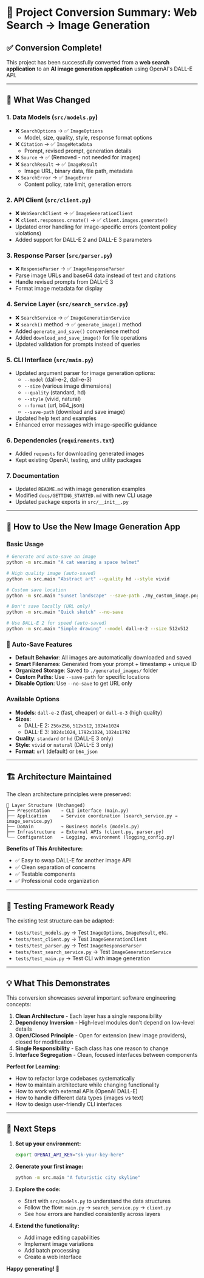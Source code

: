 # 🎨 Project Conversion Summary: Web Search → Image Generation

## ✅ Conversion Complete!

This project has been successfully converted from a **web search application** to an **AI image generation application** using OpenAI's DALL-E API.

---

## 🔄 What Was Changed

### 1. **Data Models** (`src/models.py`)
- ❌ `SearchOptions` → ✅ `ImageOptions`
  - Model, size, quality, style, response format options
- ❌ `Citation` → ✅ `ImageMetadata` 
  - Prompt, revised prompt, generation details
- ❌ `Source` → ✅ (Removed - not needed for images)
- ❌ `SearchResult` → ✅ `ImageResult`
  - Image URL, binary data, file path, metadata
- ❌ `SearchError` → ✅ `ImageError`
  - Content policy, rate limit, generation errors

### 2. **API Client** (`src/client.py`)
- ❌ `WebSearchClient` → ✅ `ImageGenerationClient`
- ❌ `client.responses.create()` → ✅ `client.images.generate()`
- Updated error handling for image-specific errors (content policy violations)
- Added support for DALL-E 2 and DALL-E 3 parameters

### 3. **Response Parser** (`src/parser.py`)
- ❌ `ResponseParser` → ✅ `ImageResponseParser`
- Parse image URLs and base64 data instead of text and citations
- Handle revised prompts from DALL-E 3
- Format image metadata for display

### 4. **Service Layer** (`src/search_service.py`)
- ❌ `SearchService` → ✅ `ImageGenerationService`
- ❌ `search()` method → ✅ `generate_image()` method
- Added `generate_and_save()` convenience method
- Added `download_and_save_image()` for file operations
- Updated validation for prompts instead of queries

### 5. **CLI Interface** (`src/main.py`)
- Updated argument parser for image generation options:
  - `--model` (dall-e-2, dall-e-3)
  - `--size` (various image dimensions)
  - `--quality` (standard, hd)
  - `--style` (vivid, natural)
  - `--format` (url, b64_json)
  - `--save-path` (download and save image)
- Updated help text and examples
- Enhanced error messages with image-specific guidance

### 6. **Dependencies** (`requirements.txt`)
- Added `requests` for downloading generated images
- Kept existing OpenAI, testing, and utility packages

### 7. **Documentation**
- Updated `README.md` with image generation examples
- Modified `docs/GETTING_STARTED.md` with new CLI usage
- Updated package exports in `src/__init__.py`

---

## 🚀 How to Use the New Image Generation App

### Basic Usage
```bash
# Generate and auto-save an image
python -m src.main "A cat wearing a space helmet"

# High quality image (auto-saved)
python -m src.main "Abstract art" --quality hd --style vivid

# Custom save location
python -m src.main "Sunset landscape" --save-path ./my_custom_image.png

# Don't save locally (URL only)
python -m src.main "Quick sketch" --no-save

# Use DALL-E 2 for speed (auto-saved)
python -m src.main "Simple drawing" --model dall-e-2 --size 512x512
```

### 🎨 Auto-Save Features
- **Default Behavior**: All images are automatically downloaded and saved
- **Smart Filenames**: Generated from your prompt + timestamp + unique ID
- **Organized Storage**: Saved to `./generated_images/` folder
- **Custom Paths**: Use `--save-path` for specific locations
- **Disable Option**: Use `--no-save` to get URL only

### Available Options
- **Models**: `dall-e-2` (fast, cheaper) or `dall-e-3` (high quality)
- **Sizes**: 
  - DALL-E 2: `256x256`, `512x512`, `1024x1024`
  - DALL-E 3: `1024x1024`, `1792x1024`, `1024x1792`
- **Quality**: `standard` or `hd` (DALL-E 3 only)
- **Style**: `vivid` or `natural` (DALL-E 3 only)
- **Format**: `url` (default) or `b64_json`

---

## 🏗️ Architecture Maintained

The clean architecture principles were preserved:

```
📂 Layer Structure (Unchanged)
├── Presentation    → CLI interface (main.py)
├── Application     → Service coordination (search_service.py → image_service.py)
├── Domain          → Business models (models.py)
├── Infrastructure  → External APIs (client.py, parser.py)
└── Configuration   → Logging, environment (logging_config.py)
```

**Benefits of This Architecture:**
- ✅ Easy to swap DALL-E for another image API
- ✅ Clean separation of concerns
- ✅ Testable components
- ✅ Professional code organization

---

## 🧪 Testing Framework Ready

The existing test structure can be adapted:
- `tests/test_models.py` → Test `ImageOptions`, `ImageResult`, etc.
- `tests/test_client.py` → Test `ImageGenerationClient`
- `tests/test_parser.py` → Test `ImageResponseParser`
- `tests/test_search_service.py` → Test `ImageGenerationService`
- `tests/test_main.py` → Test CLI with image generation

---

## 💡 What This Demonstrates

This conversion showcases several important software engineering concepts:

1. **Clean Architecture** - Each layer has a single responsibility
2. **Dependency Inversion** - High-level modules don't depend on low-level details
3. **Open/Closed Principle** - Open for extension (new image providers), closed for modification
4. **Single Responsibility** - Each class has one reason to change
5. **Interface Segregation** - Clean, focused interfaces between components

**Perfect for Learning:**
- How to refactor large codebases systematically
- How to maintain architecture while changing functionality
- How to work with external APIs (OpenAI DALL-E)
- How to handle different data types (images vs text)
- How to design user-friendly CLI interfaces

---

## 🎯 Next Steps

1. **Set up your environment:**
   ```bash
   export OPENAI_API_KEY="sk-your-key-here"
   ```

2. **Generate your first image:**
   ```bash
   python -m src.main "A futuristic city skyline"
   ```

3. **Explore the code:**
   - Start with `src/models.py` to understand the data structures
   - Follow the flow: `main.py` → `search_service.py` → `client.py`
   - See how errors are handled consistently across layers

4. **Extend the functionality:**
   - Add image editing capabilities
   - Implement image variations
   - Add batch processing
   - Create a web interface

**Happy generating! 🎨**